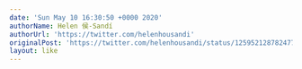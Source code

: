 ```yaml
---
date: 'Sun May 10 16:30:50 +0000 2020'
authorName: Helen 侯-Sandí
authorUrl: 'https://twitter.com/helenhousandi'
originalPost: 'https://twitter.com/helenhousandi/status/1259521287824773122'
layout: like
---
```

